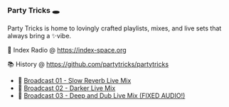 ### Party Tricks 🕳️

Party Tricks is home to lovingly crafted playlists, mixes, and live sets that always bring a ✨vibe.

📡 Index Radio @ https://index-space.org

📚 History @ https://github.com/partytricks/partytricks

- 🥇 [Broadcast 01 - Slow Reverb Live Mix](shows/broadcast_01_slow_reverb_live_mix)
- 🥈 [Broadcast 02 - Darker Live Mix](shows/broadcast_02_darker_live_mix)
- 🧢 [Broadcast 03 - Deep and Dub Live Mix (FIXED AUDIO!)](shows/broadcast_03_deep_and_dub)
